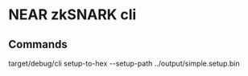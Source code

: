 # NEAR zkSNARK cli

## Commands

target/debug/cli setup-to-hex --setup-path ../output/simple.setup.bin